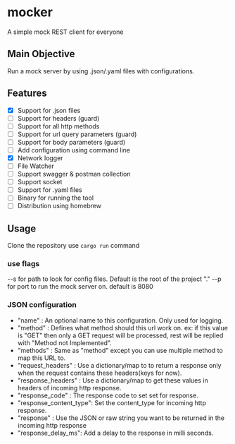 # mocker
A simple mock REST client for everyone

## Main Objective 
Run a mock server by using .json/.yaml files with configurations.

## Features
- [x] Support for .json files 
- [ ] Support for headers (guard)
- [ ] Support for all http methods
- [ ] Support for url query parameters (guard)
- [ ] Support for body parameters (guard)
- [ ] Add configuration using command line
- [X] Network logger
- [ ] File Watcher
- [ ] Support swagger & postman collection
- [ ] Support socket
- [ ] Support for .yaml files 
- [ ] Binary for running the tool 
- [ ] Distribution using homebrew

## Usage
Clone the repository 
use `cargo run` command

### use flags 
--s for path to look for config files. Default is the root of the project "."
--p for port to run the mock server on. default is 8080

### JSON configuration
- "name" : An optional name to this configuration. Only used for logging.
- "method" : Defines what method should this url work on. ex: if this value is "GET" then only a GET request will be processed, rest will be replied with "Method not Implemented".
- "methods" : Same as "method" except you can use multiple method to map this URL to.  
- "request_headers" : Use a dictionary/map to to return a response only when the request contains these headers(keys for now).
- "response_headers" : Use a dictionary/map to get these values in headers of incoming http response.
- "response_code" : The response code to set set for response.
- "response_content_type": Set the content_type for incoming http response.
- "response" : Use the JSON or raw string you want to be returned in the incoming http response
- "response_delay_ms": Add a delay to the response in milli seconds.
